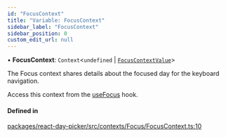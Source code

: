 ```yaml
---
id: "FocusContext"
title: "Variable: FocusContext"
sidebar_label: "FocusContext"
sidebar_position: 0
custom_edit_url: null
---
```


• **FocusContext**: `Context`<`undefined` \| [`FocusContextValue`](../types/FocusContextValue)\>

The Focus context shares details about the focused day for the keyboard navigation.

Access this context from the [useFocus](../functions/useFocus) hook.

#### Defined in

[packages/react-day-picker/src/contexts/Focus/FocusContext.ts:10](https://github.com/gpbl/react-day-picker/blob/b5db746c/packages/react-day-picker/src/contexts/Focus/FocusContext.ts#L10)

